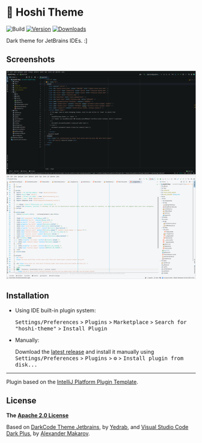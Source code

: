 # 🌟 Hoshi Theme

<!-- Plugin description -->
![Build](https://github.com/lucianoratamero/hoshi-theme/workflows/Build/badge.svg)
[![Version](https://img.shields.io/jetbrains/plugin/v/19396-hoshi-theme.svg)](https://plugins.jetbrains.com/plugin/19396-hoshi-theme)
[![Downloads](https://img.shields.io/jetbrains/plugin/d/19396-hoshi-theme.svg)](https://plugins.jetbrains.com/plugin/19396-hoshi-theme)

Dark theme for JetBrains IDEs. :]

## Screenshots

![Open window with the Hoshi theme applied](https://github.com/lucianoratamero/hoshi-theme/blob/main/assets/img.png?raw=true)
![Open window with the Hoshi theme light applied](https://github.com/lucianoratamero/hoshi-theme/blob/main/assets/img-light.png?raw=true)

## Installation

- Using IDE built-in plugin system:
  
  <kbd>Settings/Preferences</kbd> > <kbd>Plugins</kbd> > <kbd>Marketplace</kbd> > <kbd>Search for "hoshi-theme"</kbd> >
  <kbd>Install Plugin</kbd>
  
- Manually:

  Download the [latest release](https://github.com/lucianoratamero/hoshi-theme/releases/latest) and install it manually using
  <kbd>Settings/Preferences</kbd> > <kbd>Plugins</kbd> > <kbd>⚙️</kbd> > <kbd>Install plugin from disk...</kbd>

---
Plugin based on the [IntelliJ Platform Plugin Template][template].

[template]: https://github.com/JetBrains/intellij-platform-plugin-template

## License

**The** [**Apache 2.0 License**](https://choosealicense.com/licenses/apache-2.0/)

Based on [DarkCode Theme Jetbrains](https://github.com/yedhrab/DarkCode-Theme-Jetbrains), by [Yedrab](https://github.com/yedhrab), and [Visual Studio Code Dark Plus](https://github.com/samdark/intellij-visual-studio-code-dark-plus), by [Alexander Makarov](https://github.com/samdark).

<!-- Plugin description end -->
